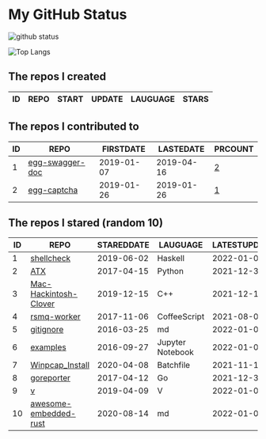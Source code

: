 # My GitHub Status

<img src="https://github-readme-stats-1.yihong0618.vercel.app/api?username=jc-lathander&show_icons=true&&&hide_title=true&count_private=true" alt="github status" />

![Top Langs](https://github-readme-stats-1.yihong0618.vercel.app/api/top-langs/?username=jc-lathander&layout=compact)

<!--START_SECTION:my_github-->
## The repos I created
| ID | REPO | START | UPDATE | LAUGUAGE | STARS |
|----|------|-------|--------|----------|-------|

## The repos I contributed to
| ID |                                REPO                                | FIRSTDATE  | LASTEDATE  |                                          PRCOUNT                                           |
|----|--------------------------------------------------------------------|------------|------------|--------------------------------------------------------------------------------------------|
|  1 | [egg-swagger-doc](https://github.com/Yanshijie-EL/egg-swagger-doc) | 2019-01-07 | 2019-04-16 | [2](https://github.com/Yanshijie-EL/egg-swagger-doc/pulls?q=is%3Apr+author%3Ajc-lathander) |
|  2 | [egg-captcha](https://github.com/Raoul1996/egg-captcha)            | 2019-01-26 | 2019-01-26 | [1](https://github.com/Raoul1996/egg-captcha/pulls?q=is%3Apr+author%3Ajc-lathander)        |

## The repos I stared (random 10)
| ID |                                      REPO                                       | STAREDDATE |     LAUGUAGE     | LATESTUPDATE |
|----|---------------------------------------------------------------------------------|------------|------------------|--------------|
|  1 | [shellcheck](https://github.com/koalaman/shellcheck)                            | 2019-06-02 | Haskell          | 2022-01-03   |
|  2 | [ATX](https://github.com/NetEaseGame/ATX)                                       | 2017-04-15 | Python           | 2021-12-31   |
|  3 | [Mac-Hackintosh-Clover](https://github.com/Beipy/Mac-Hackintosh-Clover)         | 2019-12-15 | C++              | 2021-12-16   |
|  4 | [rsmq-worker](https://github.com/mpneuried/rsmq-worker)                         | 2017-11-06 | CoffeeScript     | 2021-08-02   |
|  5 | [gitignore](https://github.com/github/gitignore)                                | 2016-03-25 | md               | 2022-01-03   |
|  6 | [examples](https://github.com/elastic/examples)                                 | 2016-09-27 | Jupyter Notebook | 2022-01-03   |
|  7 | [Winpcap_Install](https://github.com/3gstudent/Winpcap_Install)                 | 2020-04-08 | Batchfile        | 2021-11-11   |
|  8 | [goreporter](https://github.com/qax-os/goreporter)                              | 2017-04-12 | Go               | 2021-12-31   |
|  9 | [v](https://github.com/vlang/v)                                                 | 2019-04-09 | V                | 2022-01-03   |
| 10 | [awesome-embedded-rust](https://github.com/rust-embedded/awesome-embedded-rust) | 2020-08-14 | md               | 2022-01-03   |

<!--END_SECTION:my_github-->
